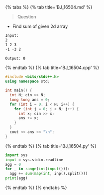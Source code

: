 {% tabs %}
{% tab title='BJ_16504.md' %}

> Question

* Find sum of given 2d array

```txt
Input:
2
1 2 3
-1 -3 2

Output: 0
```

{% endtab %}
{% tab title='BJ_16504.cpp' %}

```cpp
#include <bits/stdc++.h>
using namespace std;

int main() {
  int N; cin >> N;
  long long ans = 0;
  for (int i = 0; i < N; i++) {
    for (int j = 0; j < N; j++) {
      int x; cin >> x;
      ans += x;
    }
  }
  cout << ans << "\n";
}
```

{% endtab %}
{% tab title='BJ_16504.py' %}

```py
import sys
input = sys.stdin.readline
agg = 0
for _ in range(int(input())):
  agg += sum(map(int, inp().split()))
print(agg)
```

{% endtab %}
{% endtabs %}
